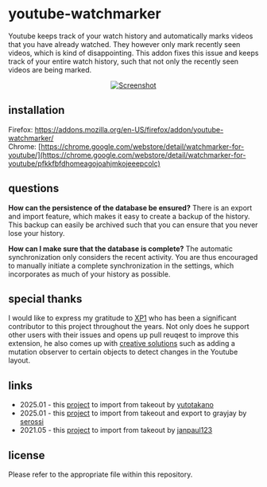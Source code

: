 # youtube-watchmarker
Youtube keeps track of your watch history and automatically marks videos that you have already watched. They however only mark recently seen videos, which is kind of disappointing. This addon fixes this issue and keeps track of your entire watch history, such that not only the recently seen videos are being marked.

<p align="center"><a href="https://sniklaus.com/youwatch"><img src="https://content.sniklaus.com/youwatch/screenshot.jpg" alt="Screenshot"></a></p>

## installation
Firefox: https://addons.mozilla.org/en-US/firefox/addon/youtube-watchmarker/
<br />
Chrome: [https://chrome.google.com/webstore/detail/watchmarker-for-youtube/](https://chrome.google.com/webstore/detail/watchmarker-for-youtube/pfkkfbfdhomeagojoahjmkojeeepcolc)

## questions
<b>How can the persistence of the database be ensured?</b> There is an export and import feature, which makes it easy to create a backup of the history. This backup can  easily be archived such that you can ensure that you never lose your history.

<b>How can I make sure that the database is complete?</b> The automatic synchronization only considers the recent activity. You are thus encouraged to manually initiate a complete synchronization in the settings, which incorporates as much of your history as possible.

## special thanks
I would like to express my gratitude to [XP1](https://github.com/XP1) who has been a significant contributor to this project throughout the years. Not only does he support other users with their issues and opens up pull reuqest to improve this extension, he also comes up with [creative solutions](https://github.com/sniklaus/youtube-watchmarker/pull/126) such as adding a mutation observer to certain objects to detect changes in the Youtube layout.

## links
* 2025.01 - this [project](https://github.com/yutotakano/youtube-takeout-json-to-watchmarker) to import from takeout by [yutotakano](https://github.com/yutotakano)
* 2025.01 - this [project](https://github.com/serossi/YT2Grayjay) to import from takeout and export to grayjay by [serossi](https://github.com/serossi)
* 2021.05 - this [project](https://github.com/janpaul123/youtube-takeout-to-watchmarker) to import from takeout by [janpaul123](https://github.com/janpaul123)

## license
Please refer to the appropriate file within this repository.
